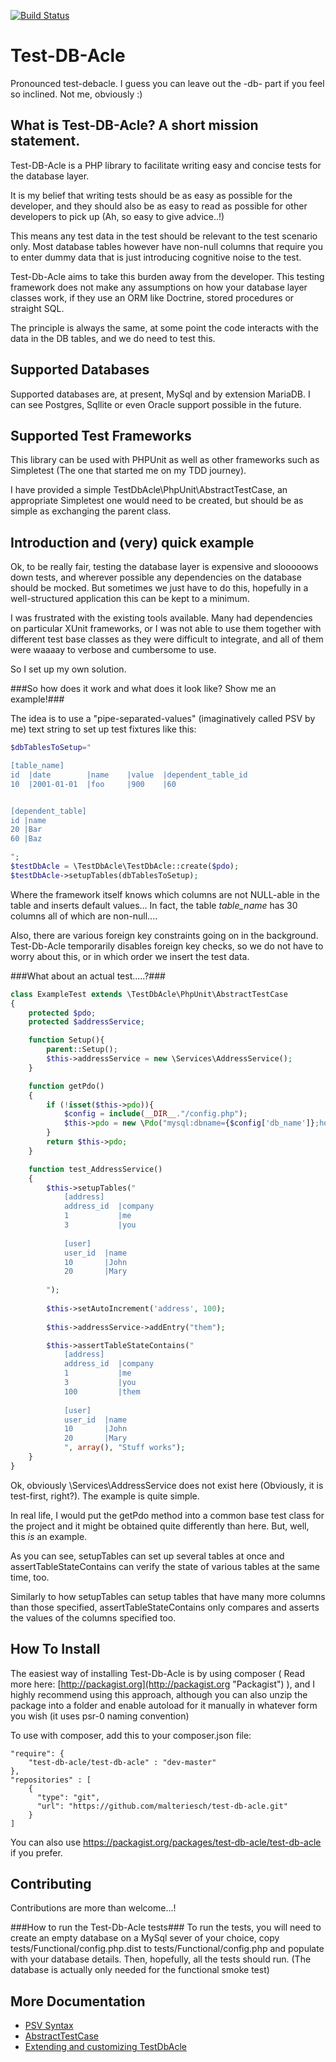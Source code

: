 [![Build Status](https://travis-ci.org/malteriesch/test-db-acle.png?branch=master)](https://travis-ci.org/malteriesch/test-db-acle)

Test-DB-Acle
============

Pronounced test-debacle. I guess you can leave out the -db- part if you feel so inclined. Not me, obviously :) 

What is Test-DB-Acle? A short mission statement.
------------------------------------------------

Test-DB-Acle is a PHP library to facilitate writing easy and concise tests for the database layer. 

It is my belief that writing tests should be as easy as possible for the developer, and they should also be as easy to read as possible for other developers to pick up (Ah, so easy to give advice..!)

This means any test data in the test should be relevant to the test scenario only. Most database tables however have non-null columns that require you to enter dummy data that is just introducing cognitive noise  to the test. 

Test-Db-Acle aims to take this burden away from the developer. This testing framework does not make any assumptions on how your database layer classes work, if they use an ORM like Doctrine, stored procedures or straight SQL. 

The principle is always the same, at some point the code interacts with the data in the DB tables, and we do need to test this.


Supported Databases
-------------------

Supported databases are, at present, MySql and by extension MariaDB.
I can see Postgres, Sqllite or even Oracle support possible in the future.

Supported Test Frameworks
-------------------------

This library can be used with PHPUnit as well as other frameworks such as Simpletest (The one that started me on my TDD journey). 

I have provided a simple TestDbAcle\PhpUnit\AbstractTestCase, an appropriate Simpletest one would need to be created, but should be as simple as exchanging the parent class.

Introduction and (very) quick example
-------------------------------------

Ok, to be really fair, testing the database layer is expensive and slooooows down tests, and wherever possible any dependencies on the database should be mocked. But sometimes we just have to do this, hopefully in a well-structured application this can be kept to a minimum.

I was frustrated with the existing tools available. Many had dependencies on particular XUnit frameworks, or I was not  able to use them together with different test base classes as they were difficult to integrate, and all of them were waaaay to verbose and cumbersome to use. 

So I set up my own solution.

###So how does it work and what does it look like? Show me an example!###

The idea is to use a "pipe-separated-values" (imaginatively called PSV by me) text string to set up test fixtures like this:

```php
$dbTablesToSetup="

[table_name]
id  |date        |name    |value  |dependent_table_id
10  |2001-01-01  |foo     |900    |60


[dependent_table]
id |name
20 |Bar
60 |Baz

";
$testDbAcle = \TestDbAcle\TestDbAcle::create($pdo);
$testDbAcle->setupTables(dbTablesToSetup);
```

Where the framework itself knows which columns are not NULL-able in the table and inserts default values... In fact, the table *table_name* has 30 columns all of which are non-null....

Also, there are various foreign key constraints going on in the background. Test-Db-Acle temporarily disables foreign key checks, so we do not have to worry about this, or in which order we insert the test data.

###What about an actual test.....?###

```php
class ExampleTest extends \TestDbAcle\PhpUnit\AbstractTestCase
{
    protected $pdo;
    protected $addressService;

    function Setup(){
        parent::Setup();
        $this->addressService = new \Services\AddressService();
    }

    function getPdo()
    {
        if (!isset($this->pdo)){
            $config = include(__DIR__."/config.php");
            $this->pdo = new \Pdo("mysql:dbname={$config['db_name']};host={$config['db_host']}",$config['db_user'],$config['db_password']);
        }
        return $this->pdo;
    }

    function test_AddressService()
    {
        $this->setupTables("
            [address]
            address_id  |company
            1           |me
            3           |you
            
            [user]
            user_id  |name
            10       |John
            20       |Mary
            
        ");
        
        $this->setAutoIncrement('address', 100);
        
        $this->addressService->addEntry("them");

        $this->assertTableStateContains("
            [address]
            address_id  |company
            1           |me
            3           |you
            100         |them
            
            [user]
            user_id  |name
            10       |John
            20       |Mary
            ", array(), "Stuff works");
    }
}
```
Ok, obviously \Services\AddressService does not exist here (Obviously, it is test-first, right?). The example is quite simple.

In real life, I would put the getPdo method into a common base test class for the project and it might be obtained quite differently than here. But, well, this *is* an example.

As you can see, setupTables can set up several tables at once and  assertTableStateContains can verify the state of various tables at the same time, too.

Similarly to how setupTables can setup tables that have many more columns than those specified, assertTableStateContains only compares and asserts the values of the columns specified too.

How To Install
--------------

The easiest way of installing Test-Db-Acle is by using composer ( Read more here: [http://packagist.org](http://packagist.org "Packagist") ), and I highly recommend using this approach,
although you can also unzip the package into a folder and enable autoload for it manually in whatever form you wish (it uses psr-0 naming convention)

To use with composer, add this to your composer.json file:

    "require": {
        "test-db-acle/test-db-acle" : "dev-master"
    },
    "repositories" : [
        {
          "type": "git",
          "url": "https://github.com/malteriesch/test-db-acle.git"
        }
    ]

You can also use https://packagist.org/packages/test-db-acle/test-db-acle if you prefer.


Contributing
-------------------------------
Contributions are more than welcome...!

###How to run the Test-Db-Acle tests###
To run the tests, you will need to create an empty database on a MySql sever of your choice, copy tests/Functional/config.php.dist to tests/Functional/config.php and populate with your database details.
Then, hopefully, all the tests should run. (The database is actually only needed for the functional smoke test)

More Documentation
--------------
- [PSV Syntax](docs/PsvParser.md)
- [AbstractTestCase](docs/AbstractTestCase.md)
- [Extending and customizing TestDbAcle](docs/Customizing.md)
